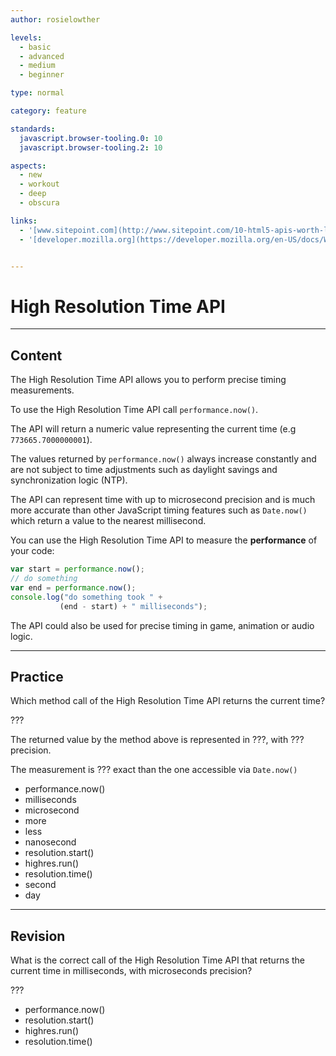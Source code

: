 ```yaml
---
author: rosielowther

levels:
  - basic
  - advanced
  - medium
  - beginner

type: normal

category: feature

standards:
  javascript.browser-tooling.0: 10
  javascript.browser-tooling.2: 10

aspects:
  - new
  - workout
  - deep
  - obscura

links:
  - '[www.sitepoint.com](http://www.sitepoint.com/10-html5-apis-worth-looking/ ){website}'
  - '[developer.mozilla.org](https://developer.mozilla.org/en-US/docs/Web/API/Performance/now){website}'


---
```

# High Resolution Time API

---
## Content

The High Resolution Time API allows you to perform precise timing measurements.

To use the High Resolution Time API call `performance.now()`.

The API will return a numeric value representing the current time (e.g `773665.7000000001`).

The values returned by `performance.now()` always increase constantly and are not subject to time adjustments such as daylight savings and synchronization logic (NTP).

The API can represent time with up to microsecond precision and is much more accurate than other JavaScript timing features such as `Date.now()` which return a value to the nearest millisecond.

You can use the High Resolution Time API to measure the **performance** of your code:

```javascript
var start = performance.now();
// do something
var end = performance.now();
console.log("do something took " +
           (end - start) + " milliseconds");
```

The API could also be used for precise timing in game, animation or audio logic.

---
## Practice

Which method call of the High Resolution Time API returns the current time?

???

The returned value by the method above is represented in ???, with ??? precision.

The measurement is ??? exact than the one accessible via `Date.now()`

* performance.now()
* milliseconds
* microsecond
* more
* less
* nanosecond
* resolution.start()
* highres.run()
* resolution.time()
* second
* day

---
## Revision

What is the correct call of the High Resolution Time API that returns the current time in milliseconds, with microseconds precision?

???

* performance.now()
* resolution.start()
* highres.run()
* resolution.time()
